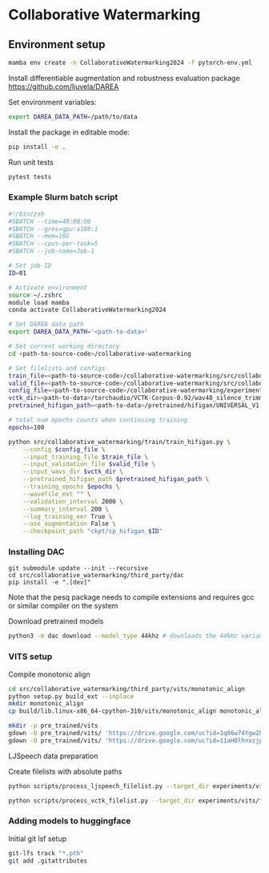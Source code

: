 # Collaborative Watermarking


## Environment setup

```bash
mamba env create -n CollaborativeWatermarking2024 -f pytorch-env.yml
```

Install differentiable augmentation and robustness evaluation package
https://github.com/ljuvela/DAREA

Set environment variables:

```bash
export DAREA_DATA_PATH=/path/to/data
```

Install the package in editable mode:
```bash
pip install -e .
```

Run unit tests
```bash
pytest tests
```


### Example Slurm batch script


```bash
#!/bin/zsh
#SBATCH --time=48:00:00
#SBATCH --gres=gpu:a100:1
#SBATCH --mem=16G
#SBATCH --cpus-per-task=5
#SBATCH --job-name=Job-1

# Set job ID
ID=01

# Activate environment
source ~/.zshrc
module load mamba
conda activate CollaborativeWatermarking2024

# Set DAREA data path
export DAREA_DATA_PATH='<path-to-data>'

# Set current working directory
cd <path-to-source-code>/collaborative-watermarking

# Set filelists and configs
train_file=<path-to-source-code>/collaborative-watermarking/src/collaborative_watermarking/filelists/vctk/vctk_filelist_mic2_train.txt
valid_file=<path-to-source-code>/collaborative-watermarking/src/collaborative_watermarking/filelists/vctk/vctk_filelist_mic2_val.txt
config_file=<path-to-source-code>/collaborative-watermarking/experiments/$ID/config_v1.json
vctk_dir=<path-to-data>/torchaudio/VCTK-Corpus-0.92/wav48_silence_trimmed
pretrained_hifigan_path=<path-to-data>/pretrained/hifigan/UNIVERSAL_V1

# total num epochs counts when continuing training
epochs=100

python src/collaborative_watermarking/train/train_hifigan.py \
    --config $config_file \
    --input_training_file $train_file \
    --input_validation_file $valid_file \
    --input_wavs_dir $vctk_dir \
    --pretrained_hifigan_path $pretrained_hifigan_path \
    --training_epochs $epochs \
    --wavefile_ext "" \
    --validation_interval 2000 \
    --summary_interval 200 \
    --log_training_eer True \
    --use_augmentation False \
    --checkpoint_path "ckpt/cp_hifigan_$ID"

```


### Installing DAC

```
git submodule update --init --recursive
cd src/collaborative_watermarking/third_party/dac
pip install -e ".[dev]"
```

Note that the pesq package needs to compile extensions and requires gcc or similar compiler on the system

Download pretrained models

```bash
python3 -m dac download --model_type 44khz # downloads the 44kHz variant
```

### VITS setup

Compile monotonic align
```bash
cd src/collaborative_watermarking/third_party/vits/monotonic_align
python setup.py build_ext --inplace
mkdir monotonic_align
cp build/lib.linux-x86_64-cpython-310/vits/monotonic_align monotonic_align

```


```bash
mkdir -p pre_trained/vits
gdown -O pre_trained/vits/ 'https://drive.google.com/uc?id=1q86w74Ygw2hNzYP9cWkeClGT5X25PvBT'
gdown -O pre_trained/vits/ 'https://drive.google.com/uc?id=11aHOlhnxzjpdWDpsz1vFDCzbeEfoIxru'
```

LJSpeech data preparation

Create filelists with absolute paths
```bash
python scripts/process_ljspeech_filelist.py --target_dir experiments/vits/filelists --prefix $DATA/LJSpeech-1.1/wavs/

python scripts/process_vctk_filelist.py --target_dir experiments/vits/filelists --prefix $DATA/torchaudio/VCTK-Corpus-0.92/wav48_silence_trimmed/

```



### Adding models to huggingface


Initial git lsf setup
```bash
git-lfs track "*.pth"
git add .gitattributes
```